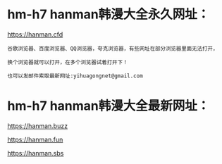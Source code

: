 # hm-h7 hanman韩漫大全永久网址：

https://hanman.cfd

```
谷歌浏览器、百度浏览器、QQ浏览器，夸克浏览器，有些网址在部分浏览器里面无法打开，

换个浏览器就可以打开，在多个浏览器试着打开下！

也可以发邮件索取最新网址:yihuagongnet@gmail.com
```
# hm-h7 hanman韩漫大全最新网址：

https://hanman.buzz

https://hanman.fun

https://hanman.sbs
